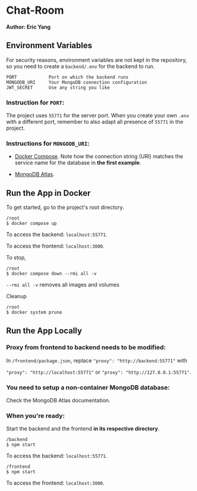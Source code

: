 ﻿# Chat-Room

**Author: Eric Yang**

## Environment Variables

For security reasons, environment variables are not kept in the repository, so you need to create a `backend/.env` for the backend to run.

```
PORT            Port on which the backend runs
MONGODB_URI     Your MongoDB connection configuration
JWT_SECRET      Use any string you like
```

### Instruction for `PORT`:

The project uses `55771` for the server port. When you create your own `.env` with a different port, remember to also adapt all presence of `55771` in the project.

### Instructions for `MONGODB_URI`:

- [Docker Compose](https://docs.docker.com/compose/networking/). Note how the connection string (URI) matches the service name for the database in **the first example**.

- [MongoDB Atlas](https://www.mongodb.com/developer/languages/javascript/getting-started-with-mongodb-and-mongoose/#:~:text=Connecting%20to%20MongoDB).

## Run the App in Docker

To get started, go to the project's root directory.

```
/root
$ docker compose up
```
To access the backend: `localhost:55771`.

To access the frontend: `localhost:3000`.

To stop,

```
/root
$ docker compose down --rmi all -v
```

`--rmi all -v` removes all images and volumes

Cleanup

```
/root
$ docker system prune
```

## Run the App Locally

### Proxy from frontend to backend needs to be modified:

In `/frontend/package.json`, replace `"proxy": "http://backend:55771"` with

`"proxy": "http://localhost:55771"` or `"proxy": "http://127.0.0.1:55771"`.

### You need to setup a non-container MongoDB database:

Check the MongoDB Atlas documentation.

### When you're ready:

Start the backend and the frontend **in its respective directory**.

```
/backend
$ npm start
```

To access the backend: `localhost:55771`.

```
/frontend
$ npm start
```

To access the frontend: `localhost:3000`.
